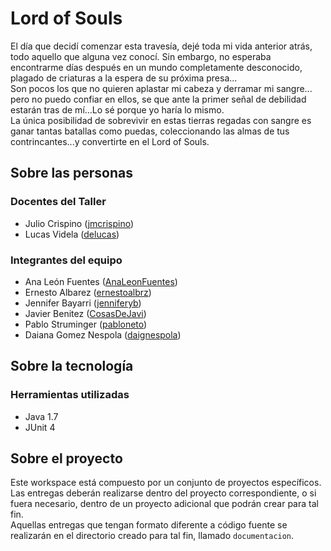 # Lord of Souls

El día que decidí comenzar esta travesía, dejé toda mi vida anterior atrás, todo aquello que alguna vez conocí.
Sin embargo, no esperaba encontrarme días después en un mundo completamente desconocido, plagado de criaturas a la espera de su próxima presa...  
Son pocos los que no quieren aplastar mi cabeza y derramar mi sangre... pero no puedo confiar en ellos, se que ante la primer señal de debilidad estarán tras de mí...Lo sé porque yo haría lo mismo.  
La única posibilidad de sobrevivir en estas tierras regadas con sangre es ganar tantas batallas como puedas, coleccionando las almas de tus contrincantes...y convertirte en el Lord of Souls.

## Sobre las personas

### Docentes del Taller

* Julio Crispino ([jmcrispino](https://github.com/jmcrispino))
* Lucas Videla ([delucas](https://github.com/delucas))

### Integrantes del equipo

* Ana León Fuentes ([AnaLeonFuentes](https://github.com/AnaLeonFuentes))
* Ernesto Albarez ([ernestoalbrz](https://github.com/ernestoalbrz))
* Jennifer Bayarri ([jenniferyb](https://github.com/jenniferyb))
* Javier Benitez ([CosasDeJavi](https://github.com/CosasDeJavi))
* Pablo Struminger ([pabloneto](https://github.com/pabloneto))
* Daiana Gomez Nespola ([daignespola](https://github.com/daignespola))


## Sobre la tecnología

### Herramientas utilizadas

* Java 1.7
* JUnit 4

## Sobre el proyecto

Este workspace está compuesto por un conjunto de proyectos específicos. Las entregas deberán realizarse dentro del proyecto correspondiente, o si fuera necesario, dentro de un proyecto adicional que podrán crear para tal fin.  
Aquellas entregas que tengan formato diferente a código fuente se realizarán en el directorio creado para tal fin, llamado `documentacion`.
